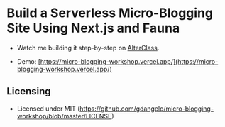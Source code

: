 # Build a Serverless Micro-Blogging Site Using Next.js and Fauna

- Watch me building it step-by-step on
  [AlterClass](https://screencasts.alterclass.io).

- Demo:
  [https://micro-blogging-workshop.vercel.app/](https://micro-blogging-workshop.vercel.app/)

## Licensing

- Licensed under MIT
  (https://github.com/gdangelo/micro-blogging-workshop/blob/master/LICENSE)
